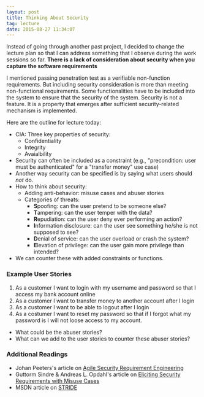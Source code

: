 ```yaml
---
layout: post
title: Thinking About Security
tag: lecture
date: 2015-08-27 11:34:07
---
```

Instead of going through another past project, I decided to change the lecture plan so that I can address something that I observe during the work sessions so far.  __There is a lack of consideration about security when you capture the software requirements__

I mentioned passing penetration test as a verifiable non-function requirements.  But including security consideration is more than meeting non-functional requirements.   Some functionalities have to be included into the system to ensure that the security of the system.  Security is not a feature.  It is a property that emerges after sufficient security-related mechanism is implemented.

Here are the outline for lecture today:

+ CIA: Three key properties of security:
    + Confidentiality
    + Integrity
    + Avaialbility
+ Security can often be included as a constraint (e.g., "precondition: user must be authenticated" for a "transfer money" use case)
+ Another way security can be specified is by saying what users should _not_ do.  
+ How to think about security:
     + Adding anti-behavior: misuse cases and abuser stories
     + Categories of threats:
         + **S**poofing: can the user pretend to be someone else?
         + **T**ampering: can the user temper with the data?
         + **R**epudiation: can the user deny ever performing an action?
         + **I**nformation disclosure: can the user see something he/she is not supposed to see? 
         + **D**enial of service: can the user overload or crash the system?
         + **E**levation of privilege: can the user gain more privilege than intended?
+ We can counter these with added constraints or functions.

### Example User Stories

1. As a customer I want to login with my username and password so that I access my
bank account online 
2. As a customer I want to transfer money to another account after I login
3. As a customer I want to be able to logout after I login
4.  As a costumer I want to reset my password so that if I forgot what my password is I will not loose access to my account.

+ What could be the abuser stories?
+ What can we add to the user stories to counter these abuser stories?

### Additional Readings
+ Johan Peeters's article on [Agile Security Requirement Engineering](http://www.johanpeeters.com/papers/abuser%20stories.pdf)
+ Guttorm Sindre & Andreas L. Opdahl's article on [Eliciting Security Requirements with Misuse Cases](http://www.researchgate.net/profile/Andreas_Opdahl/publication/226177413_Eliciting_security_requirements_with_misuse_cases/links/09e4150cbe4e161dbf000000.pdf)
+ MSDN article on [STRIDE](https://msdn.microsoft.com/en-us/library/ee823878(v=cs.20).aspx)

